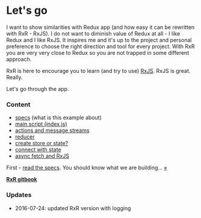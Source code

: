 # Let's go

I want to show similarities with Redux app (and how easy it can be rewritten with RxR - RxJS). I do not want to diminish value of Redux at all - I like Redux and I like RxJS. It inspires me and it's up to the project and personal preference to choose the right direction and tool for every project. With RxR you are very very close to Redux so you are not trapped in some different approach.

RxR is here to encourage you to learn (and try to use) [RxJS](https://github.com/ReactiveX/rxjs). RxJS is great. Really.

Let's go through the app.

### Content

* [specs](../specs/SPECS.md) (what is this example about)
* [main script (index.js)](./appIndex.md)
* [actions and message streams](./actions.md)
* [reducer](./reducer.md)
* [create store or state?](./createState.md)
* [connect with state](./connectWith.md)
* [async fetch and RxJS](./asyncFetch.md)

First - [read the specs](../specs/SPECS.md). You should know what we are building... [&raquo;](../specs/SPECS.md)

[**RxR gitbook**](https://dacz.github.io/rxr/)


### Updates

* 2016-07-24: updated RxR version with logging

